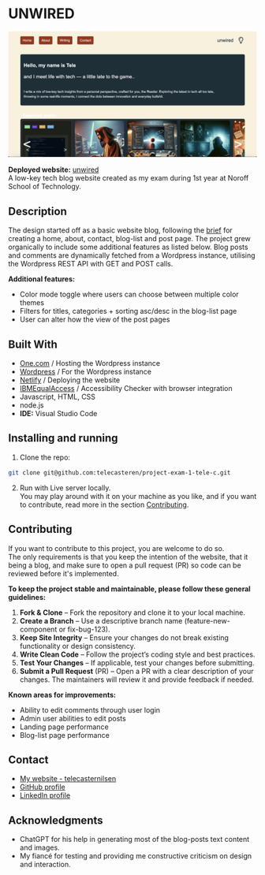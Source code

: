 # UNWIRED

![image](resources/IMAGES/unwired-screenshot.png)

**Deployed website:** [unwired](https://unwired.netlify.app/)<br/>
A low-key tech blog website created as my exam during 1st year at Noroff School of Technology.

## Description

The design started off as a basic website blog, following the [brief](BRIEF.md) for creating a home, about, contact, blog-list and post page. The project grew organically to include some additional features as listed below. Blog posts and comments are dynamically fetched from a Wordpress instance, utilising the Wordpress REST API with GET and POST calls.

**Additional features:**

- Color mode toggle where users can choose between multiple color themes
- Filters for titles, categories + sorting asc/desc in the blog-list page
- User can alter how the view of the post pages

## Built With

- [One.com](https://www.one.com/en/) / Hosting the Wordpress instance
- [Wordpress](https://wordpress.org/) / For the Wordpress instance
- [Netlify](https://app.netlify.com/) / Deploying the website
- [IBMEqualAccess](https://github.com/IBMa/equal-access) / Accessibility Checker with browser integration
- Javascript, HTML, CSS
- node.js
- **IDE:** Visual Studio Code

## Installing and running

1. Clone the repo:

```bash
git clone git@github.com:telecasteren/project-exam-1-tele-c.git
```

2. Run with Live server locally.<br/>
   You may play around with it on your machine as you like, and if you want to contribute, read more in the section [Contributing](#contributing).

## Contributing

If you want to contribute to this project, you are welcome to do so.<br/>
The only requirements is that you keep the intention of the website, that it being a blog, and make sure to open a pull request (PR) so code can be reviewed before it's implemented.<br/>

**To keep the project stable and maintainable, please follow these general guidelines:**

1. **Fork & Clone** – Fork the repository and clone it to your local machine.
2. **Create a Branch** – Use a descriptive branch name (feature-new-component or fix-bug-123).
3. **Keep Site Integrity** – Ensure your changes do not break existing functionality or design consistency.
4. **Write Clean Code** – Follow the project’s coding style and best practices.
5. **Test Your Changes** – If applicable, test your changes before submitting.
6. **Submit a Pull Request** (PR) – Open a PR with a clear description of your changes. The maintainers will review it and provide feedback if needed.

**Known areas for improvements:**

- Ability to edit comments through user login
- Admin user abilities to edit posts
- Landing page performance
- Blog-list page performance

## Contact

- [My website - telecasternilsen](https://telecasternilsen.netlify.app/)
- [GitHub profile](https://github.com/telecasteren)
- [LinkedIn profile](https://www.linkedin.com/in/tele-caster-nilsen-7002b9249/)

## Acknowledgments

- ChatGPT for his help in generating most of the blog-posts text content and images.
- My fiancé for testing and providing me constructive criticism on design and interaction.
